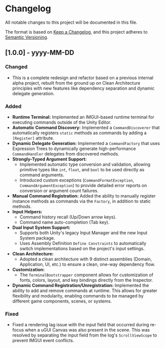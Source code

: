 # Changelog

All notable changes to this project will be documented in this file.

The format is based on [Keep a Changelog](https://keepachangelog.com/en/1.0.0/),
and this project adheres to [Semantic Versioning](https://semver.org/spec/v2.0.0.html).

## [1.0.0] - yyyy-MM-DD

### Changed
- This is a complete redesign and refactor based on a previous internal alpha project, rebuilt from the ground up on Clean Architecture principles with new features like dependency separation and dynamic delegate generation.

### Added
- **Runtime Terminal:** Implemented an IMGUI-based runtime terminal for executing commands outside of the Unity Editor.
- **Automatic Command Discovery:** Implemented a `CommandDiscoverer` that automatically registers `static` methods as commands by adding a `[Register]` attribute.
- **Dynamic Delegate Generation:** Implemented a `CommandFactory` that uses Expression Trees to dynamically generate high-performance `CommandHandler` delegates from discovered methods.
- **Strongly-Typed Argument Support:**
    - Implemented automatic type conversion and validation, allowing primitive types like `int`, `float`, and `bool` to be used directly as command arguments.
    - Introduced custom exceptions (`CommandFormatException`, `CommandArgumentException`) to provide detailed error reports on conversion or argument count failures.
- **Manual Command Registration:** Added the ability to manually register instance methods as commands via the `Factory`, in addition to static methods.
- **Input Helpers:**
    - Command history recall (Up/Down arrow keys).
    - Command name auto-completion (Tab key).
- **Dual Input System Support:**
    - Supports both Unity's legacy Input Manager and the new Input System package.
    - Uses Assembly Definition `Define Constraints` to automatically switch implementations based on the project's input settings.
- **Clean Architecture:**
    - Adopted a clean architecture with 9 distinct assemblies (Domain, Application, UI, etc.) to ensure a clean, one-way dependency flow.
- **Customization:**
    - The `TerminalBootstrapper` component allows for customization of fonts, colors, layout, and key bindings directly from the Inspector.
- **Dynamic Command Registration/Unregistration:** Implemented the ability to add and remove commands at runtime. This allows for greater flexibility and modularity, enabling commands to be managed by different game components, scenes, or systems.

### Fixed
- Fixed a rendering lag issue with the input field that occurred during re-focus when a uGUI Canvas was also present in the scene. This was resolved by separating the input field from the log's `ScrollViewScope` to prevent IMGUI event conflicts.